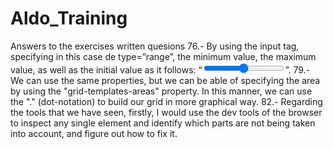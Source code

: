 # Aldo_Training
Answers to the exercises written quesions
76.- By using the input tag, specifying in this case de type=”range”, the minimum value, the maximum value, as well as the initial value as it follows:
“<input type="range" min="1" max="100" value="50">”.
79.- We can use the same properties, but we can be able of specifying the area by using the "grid-templates-areas" property. In this manner, we can use the "." (dot-notation) to build our grid in more graphical way.
82.- 
Regarding the tools that we have seen, firstly, I would use the dev tools of the browser to inspect any single element and identify which parts are not being taken into account, and figure out how to fix it.
